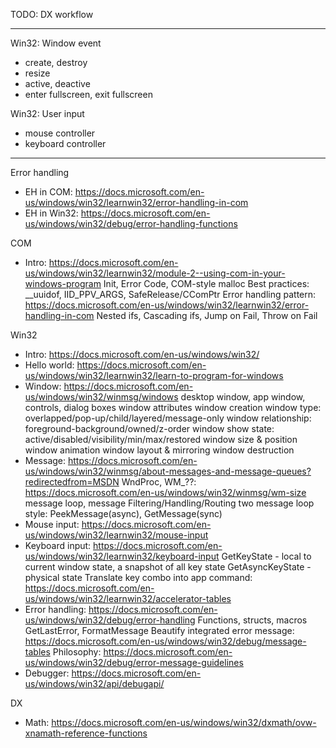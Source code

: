 TODO: DX workflow

--------------------------------------------------------------------------------

Win32: Window event
* create, destroy
* resize
* active, deactive
* enter fullscreen, exit fullscreen

Win32: User input
* mouse controller
* keyboard controller

--------------------------------------------------------------------------------

Error handling
* EH in COM: https://docs.microsoft.com/en-us/windows/win32/learnwin32/error-handling-in-com
* EH in Win32: https://docs.microsoft.com/en-us/windows/win32/debug/error-handling-functions

COM
* Intro: https://docs.microsoft.com/en-us/windows/win32/learnwin32/module-2--using-com-in-your-windows-program
    Init, Error Code, COM-style malloc
    Best practices: __uuidof, IID_PPV_ARGS, SafeRelease/CComPtr
    Error handling pattern: https://docs.microsoft.com/en-us/windows/win32/learnwin32/error-handling-in-com
        Nested ifs, Cascading ifs, Jump on Fail, Throw on Fail

Win32
* Intro: https://docs.microsoft.com/en-us/windows/win32/
* Hello world: https://docs.microsoft.com/en-us/windows/win32/learnwin32/learn-to-program-for-windows
* Window: https://docs.microsoft.com/en-us/windows/win32/winmsg/windows
    desktop window, app window, controls, dialog boxes
    window attributes
    window creation
    window type: overlapped/pop-up/child/layered/message-only
    window relationship: foreground-background/owned/z-order
    window show state: active/disabled/visibility/min/max/restored
    window size & position
    window animation
    window layout & mirroring
    window destruction
* Message: https://docs.microsoft.com/en-us/windows/win32/winmsg/about-messages-and-message-queues?redirectedfrom=MSDN
    WndProc, WM_??: https://docs.microsoft.com/en-us/windows/win32/winmsg/wm-size
    message loop, message Filtering/Handling/Routing
    two message loop style: PeekMessage(async), GetMessage(sync)
* Mouse input: https://docs.microsoft.com/en-us/windows/win32/learnwin32/mouse-input
* Keyboard input: https://docs.microsoft.com/en-us/windows/win32/learnwin32/keyboard-input
    GetKeyState - local to current window state, a snapshot of all key state
    GetAsyncKeyState - physical state
    Translate key combo into app command: https://docs.microsoft.com/en-us/windows/win32/learnwin32/accelerator-tables
* Error handling: https://docs.microsoft.com/en-us/windows/win32/debug/error-handling
    Functions, structs, macros
    GetLastError, FormatMessage
    Beautify integrated error message: https://docs.microsoft.com/en-us/windows/win32/debug/message-tables
    Philosophy: https://docs.microsoft.com/en-us/windows/win32/debug/error-message-guidelines
* Debugger: https://docs.microsoft.com/en-us/windows/win32/api/debugapi/
    
DX
* Math: https://docs.microsoft.com/en-us/windows/win32/dxmath/ovw-xnamath-reference-functions

